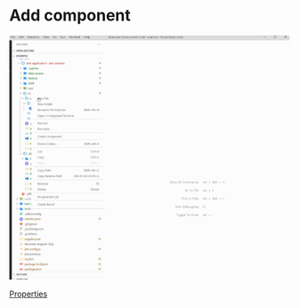 # Add component

<p>
    <a target="_blank" rel="noopener noreferrer" href="https://github.com/srlee309/vscode-domain-schematics-extension/blob/main/gifs/add-component.gif?raw=true">
        <img src="https://github.com/srlee309/vscode-domain-schematics-extension/blob/main/gifs/add-component.gif?raw=true" alt="Demo" style="max-width:100%;">
    </a>
</p>

[Properties](https://github.com/srlee309/domain/blob/master/packages/domain/src/schematics/add-component/schema.json)